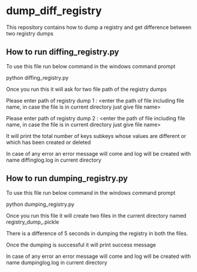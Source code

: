 # dump_diff_registry
This repository contains how to dump a registry and get difference between two registry dumps

## How to run diffing_registry.py

To use this file run below command in the windows command prompt

python diffing_registry.py

Once you run this it will ask for two file path of the registry dumps

Please enter path of registry dump 1 : <enter the path of file including file name,  in case the file is in current directory just give file name>

Please enter path of registry dump 2 : <enter the path of file including file name,  in case the file is in current directory just give file name>

It will print the total number of keys subkeys whose values are different or which has been created or deleted

In case of any error an error message will come and log will be created with name diffinglog.log in current directory

## How to run dumping_registry.py

To use this file run below command in the windows command prompt

python dumping_registry.py

Once you run this file it will create two files in the current directory named registry_dump_<timestamp>.pickle

There is a difference of 5 seconds in dumping the registry in both the files.

Once the dumping is successful it will print success message

In case of any error an error message will come and log will be created with name dumpinglog.log in current directory



